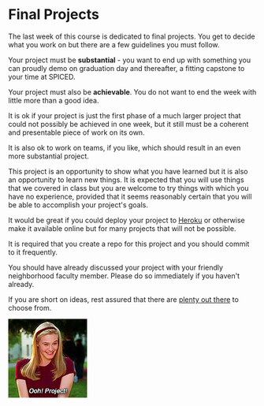 # Final Projects

The last week of this course is dedicated to final projects. You get to decide what you work on but there are a few guidelines you must follow.

Your project must be **substantial** - you want to end up with something you can proudly demo on graduation day and thereafter, a fitting capstone to your time at SPICED.

Your project must also be **achievable**. You do not want to end the week with little more than a good idea.

It is ok if your project is just the first phase of a much larger project that could not possibly be achieved in one week, but it still must be a coherent and presentable piece of work on its own.

It is also ok to work on teams, if you like, which should result in an even more substantial project.

This project is an opportunity to show what you have learned but it is also an opportunity to learn new things. It is expected that you will use things that we covered in class but you are welcome to try things with which you have no experience, provided that it seems reasonably certain that you will be able to accomplish your project's goals.

It would be great if you could deploy your project to [Heroku](../wk8_heroku) or otherwise make it available online but for many projects that will not be possible.

It is required that you create a repo for this project and you should commit to it frequently.

You should have already discussed your project with your friendly neighborhood faculty member. Please do so immediately if you haven't already.

If you are short on ideas, rest assured that there are [plenty out there](https://github.com/tastejs/awesome-app-ideas) to choose from.

![Project](project.gif)
